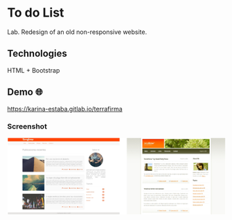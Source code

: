 # To do List

Lab. Redesign of an old non-responsive website.

## Technologies

HTML + Bootstrap

## Demo 🌐

https://karina-estaba.gitlab.io/terrafirma

### Screenshot

![Screenshot](./screenshot.png)
